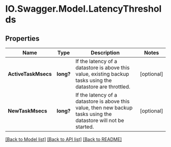 # IO.Swagger.Model.LatencyThresholds
## Properties

Name | Type | Description | Notes
------------ | ------------- | ------------- | -------------
**ActiveTaskMsecs** | **long?** | If the latency of a datastore is above this value, existing backup tasks using the datastore are throttled. | [optional] 
**NewTaskMsecs** | **long?** | If the latency of a datastore is above this value, then new backup tasks using the datastore will not be started. | [optional] 

[[Back to Model list]](../README.md#documentation-for-models) [[Back to API list]](../README.md#documentation-for-api-endpoints) [[Back to README]](../README.md)

